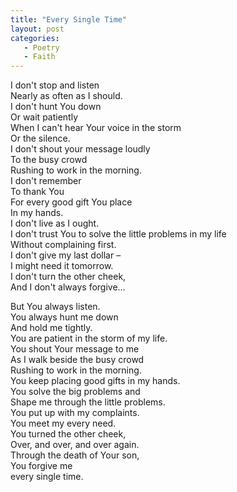 ```yaml
---
title: "Every Single Time"
layout: post
categories:
   - Poetry
   - Faith
---
```

I don&#39;t stop and listen  
Nearly as often as I should.  
I don&#39;t hunt You down  
Or wait patiently  
When I can&#39;t hear Your voice in the storm  
Or the silence.  
I don&#39;t shout your message loudly  
To the busy crowd  
Rushing to work in the morning.  
I don&#39;t remember  
To thank You  
For every good gift You place  
In my hands.  
I don&#39;t live as I ought.  
I don&#39;t trust You to solve the little problems in my life  
Without complaining first.  
I don&#39;t give my last dollar –  
I might need it tomorrow.  
I don&#39;t turn the other cheek,  
And I don&#39;t always forgive…

But You always listen.  
You always hunt me down  
And hold me tightly.  
You are patient in the storm of my life.  
You shout Your message to me  
As I walk beside the busy crowd  
Rushing to work in the morning.  
You keep placing good gifts in my hands.  
You solve the big problems and  
Shape me through the little problems.  
You put up with my complaints.  
You meet my every need.  
You turned the other cheek,  
Over, and over, and over again.  
Through the death of Your son,  
You forgive me  
every single time.
